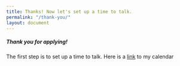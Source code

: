 ```yaml
---
title: Thanks! Now let's set up a time to talk.
permalink: "/thank-you/"
layout: document
---
```


##### Thank you for applying!

The first step is to set up a time to talk. Here is a [link](https://bookme.name/ownersup) to my calendar


<script src="https://bookme.name/js/booklikeaboss.embed.js?i=337&h=y7Ei0nkpW30h4579bAzAloBwYsxdD8DTs7DARFK9RMUpsxREy9ZCLGm1zF6m" async></script>